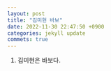 ```yaml
---
layout: post
title: "김미현 바보"
date: 2022-11-30 22:47:50 +0900
categories: jekyll update
commets: true
---
```


1. 김미현은 바보다.